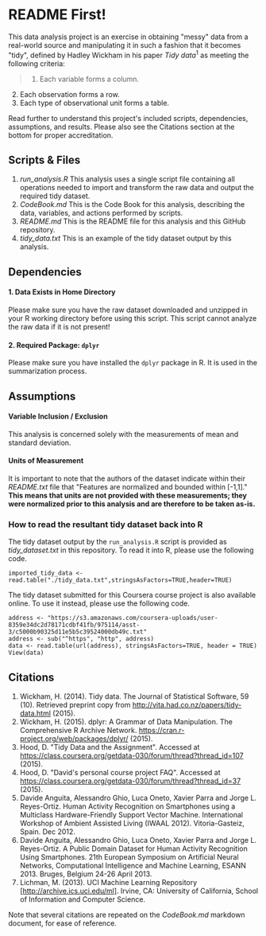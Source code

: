 # README First!

This data analysis project is an exercise in obtaining "messy" data from a real-world source and manipulating it in such a fashion that it becomes "tidy", defined by Hadley Wickham in his paper _Tidy data_<sup>1</sup> as meeting the following criteria:

> 1. Each variable forms a column.
2. Each observation forms a row.
3. Each type of observational unit forms a table.

Read further to understand this project's included scripts, dependencies, assumptions, and results. Please also see the Citations section at the bottom for proper accreditation.

## Scripts & Files

1. *run_analysis.R*
  This analysis uses a single script file containing all operations needed to import and transform the raw data and output the required tidy dataset.
2. *CodeBook.md*
  This is the Code Book for this analysis, describing the data, variables, and actions performed by scripts. 
3. *README.md*
  This is the README file for this analysis and this GitHub repository.
4. *tidy_data.txt*
  This is an example of the tidy dataset output by this analysis.

## Dependencies

#### 1. Data Exists in Home Directory
Please make sure you have the raw dataset downloaded and unzipped in your R working directory before using this script. This script cannot analyze the raw data if it is not present!

#### 2. Required Package: <code>dplyr</code>
Please make sure you have installed the <code>dplyr</code> package in R. It is used in the summarization process.

## Assumptions

#### Variable Inclusion / Exclusion
This analysis is concerned solely with the measurements of mean and standard deviation.

#### Units of Measurement
It is important to note that the authors of the dataset indicate within their *README.txt* file that "Features are normalized and bounded within [-1,1]." **This means that units are not provided with these measurements; they were normalized prior to this analysis and are therefore to be taken as-is.**

### How to read the resultant tidy dataset back into R

The tidy dataset output by the <code>run_analysis.R</code> script is provided as *tidy_dataset.txt* in this repository. To read it into R, please use the following code.
````
imported_tidy_data <- read.table("./tidy_data.txt",stringsAsFactors=TRUE,header=TRUE)
````
The tidy dataset submitted for this Coursera course project is also available online. To use it instead, please use the following code.
````
address <- "https://s3.amazonaws.com/coursera-uploads/user-8359e34dc2d78171cdbf41fb/975114/asst-3/c5000b90325d11e5b5c39524000db49c.txt"
address <- sub("^https", "http", address)
data <- read.table(url(address), stringsAsFactors=TRUE, header = TRUE)
View(data)
````

## Citations
1. Wickham, H. (2014). Tidy data. The Journal of Statistical Software, 59 (10). Retrieved preprint copy from http://vita.had.co.nz/papers/tidy-data.html (2015).
2. Wickham, H. (2015). dplyr: A Grammar of Data Manipulation. The Comprehensive R Archive Network. https://cran.r-project.org/web/packages/dplyr/ (2015).
3. Hood, D. "Tidy Data and the Assignment". Accessed at https://class.coursera.org/getdata-030/forum/thread?thread_id=107 (2015).
4. Hood, D. "David's personal course project FAQ". Accessed at https://class.coursera.org/getdata-030/forum/thread?thread_id=37 (2015).
5. Davide Anguita, Alessandro Ghio, Luca Oneto, Xavier Parra and Jorge L. Reyes-Ortiz. Human Activity Recognition on Smartphones using a Multiclass Hardware-Friendly Support Vector Machine. International Workshop of Ambient Assisted Living (IWAAL 2012). Vitoria-Gasteiz, Spain. Dec 2012.
6. Davide Anguita, Alessandro Ghio, Luca Oneto, Xavier Parra and Jorge L. Reyes-Ortiz. A Public Domain Dataset for Human Activity Recognition Using Smartphones. 21th European Symposium on Artificial Neural Networks, Computational Intelligence and Machine Learning, ESANN 2013. Bruges, Belgium 24-26 April 2013.
7. Lichman, M. (2013). UCI Machine Learning Repository [http://archive.ics.uci.edu/ml]. Irvine, CA: University of California, School of Information and Computer Science.

Note that several citations are repeated on the *CodeBook.md* markdown document, for ease of reference.